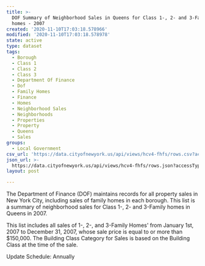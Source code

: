 ```yaml
---
title: >-
  DOF Summary of Neighborhood Sales in Queens for Class 1-, 2- and 3-Family
  homes - 2007
created: '2020-11-10T17:03:18.578966'
modified: '2020-11-10T17:03:18.578978'
state: active
type: dataset
tags:
  - Borough
  - Class 1
  - Class 2
  - Class 3
  - Department Of Finance
  - Dof
  - Family Homes
  - Finance
  - Homes
  - Neighborhood Sales
  - Neighborhoods
  - Properties
  - Property
  - Queens
  - Sales
groups:
  - Local Government
csv_url: 'https://data.cityofnewyork.us/api/views/hcv4-fhfs/rows.csv?accessType=DOWNLOAD'
json_url: >-
  https://data.cityofnewyork.us/api/views/hcv4-fhfs/rows.json?accessType=DOWNLOAD
layout: post

---
```

The Department of Finance (DOF) maintains records for all property sales in New York City, including sales of family homes in each borough. This list is a summary of neighborhood sales for Class 1-, 2- and 3-Family homes in Queens in 2007.

This list includes all sales of 1-, 2-, and 3-Family Homes' from January 1st, 2007 to December 31, 2007, whose sale price is equal to or more than $150,000.  The Building Class Category for Sales is based on the Building Class at the time of the sale.

Update Schedule: Annually
